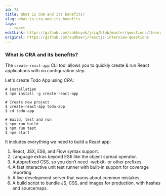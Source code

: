 ```yaml
---
id: 73
title: What is CRA and its benefits?
slug: what-is-cra-and-its-benefits
tags:
  - react
editLink: https://github.com/sakhnyuk/jsiq/blob/master/questions/theory/react/73.md
original: https://github.com/sudheerj/reactjs-interview-questions
---
```


### What is CRA and its benefits?

The `create-react-app` CLI tool allows you to quickly create & run React applications with no configuration step.

Let's create Todo App using _CRA_:

```console
# Installation
$ npm install -g create-react-app

# Create new project
$ create-react-app todo-app
$ cd todo-app

# Build, test and run
$ npm run build
$ npm run test
$ npm start
```

It includes everything we need to build a React app:

1. React, JSX, ES6, and Flow syntax support.
2. Language extras beyond ES6 like the object spread operator.
3. Autoprefixed CSS, so you don’t need -webkit- or other prefixes.
4. A fast interactive unit test runner with built-in support for coverage reporting.
5. A live development server that warns about common mistakes.
6. A build script to bundle JS, CSS, and images for production, with hashes and sourcemaps.